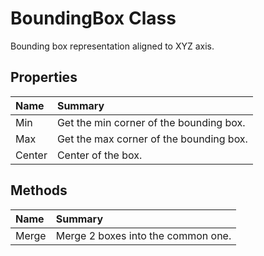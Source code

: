 # BoundingBox Class

Bounding box representation aligned to XYZ axis.

## Properties

| Name | Summary | 
| :- | :- | 
| Min | Get the min corner of the bounding box. | 
| Max | Get the max corner of the bounding box. | 
| Center | Center of the box. | 

## Methods

| Name | Summary | 
| :- | :- | 
| Merge | Merge 2 boxes into the common one. | 

